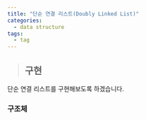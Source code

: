 ```yaml
---
title: "단순 연결 리스트(Doubly Linked List)"
categories:
  - data structure
tags:
  - tag
---
```

> ## 구현

단순 연결 리스트를 구현해보도록 하겠습니다.

### 구조체
